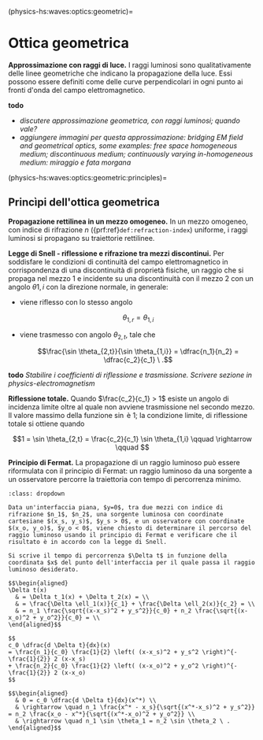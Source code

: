 (physics-hs:waves:optics:geometric)=
# Ottica geometrica

**Approssimazione con raggi di luce.** I raggi luminosi sono qualitativamente delle linee geometriche che indicano la propagazione della luce. Essi possono essere definiti come delle curve perpendicolari in ogni punto ai fronti d'onda del campo elettromagnetico.

**todo** 
- *discutere approssimazione geometrica, con raggi luminosi; quando vale?*
- *aggiungere immagini per questa approssimazione: bridging EM field and geometrical optics, some examples: free space homogeneous medium; discontinuous medium; continuously varying in-homogeneous medium: miraggio e fata morgana*

(physics-hs:waves:optics:geometric:principles)=
## Princìpi dell'ottica geometrica
**Propagazione rettilinea in un mezzo omogeneo.** In un mezzo omogeneo, con indice di rifrazione $n$ ({prf:ref}`def:refraction-index`) uniforme, i raggi luminosi si propagano su traiettorie rettilinee.

**Legge di Snell - riflessione e rifrazione tra mezzi discontinui.** Per soddisfare le condizioni di continuità del campo elettromagnetico in corrispondenza di una discontinuità di proprietà fisiche, un raggio che si propaga nel mezzo 1 e incidente su una discontinuità con il mezzo 2 con un angolo $\theta{1,i}$ con la direzione normale, in generale:
- viene riflesso con lo stesso angolo 

   $$\theta_{1,r} = \theta_{1,i}$$

- viene trasmesso con angolo $\theta_{2,t}$, tale che

   $$\frac{\sin \theta_{2,t}}{\sin \theta_{1,i}} = \dfrac{n_1}{n_2} = \dfrac{c_2}{c_1} \ .$$

**todo** *Stabilire i coefficienti di riflessione e trasmissione. Scrivere sezione in physics-electromagnetism*

**Riflessione totale.** Quando $\frac{c_2}{c_1} > 1$ esiste un angolo di incidenza limite oltre al quale non avviene trasmissione nel secondo mezzo. Il valore massimo della funzione $\sin$ è 1; la condizione limite, di riflessione totale si ottiene quando 

$$1 = \sin \theta_{2,t} = \frac{c_2}{c_1} \sin \theta_{1,i} \qquad \rightarrow \qquad $$

**Principio di Fermat.** La propagazione di un raggio luminoso può essere riformulata con il principio di Fermat: un raggio luminoso da una sorgente a un osservatore percorre la traiettoria con tempo di percorrenza minimo.

```{prf:example} Principio di Fermat e legge di Snell
:class: dropdown

Data un'interfaccia piana, $y=0$, tra due mezzi con indice di rifrazione $n_1$, $n_2$, una sorgente luminosa con coordinate cartesiane $(x_s, y_s)$, $y_s > 0$, e un osservatore con coordinate $(x_o, y_o)$, $y_o < 0$, viene chiesto di determinare il percorso del raggio luminoso usando il principio di Fermat e verificare che il risultato è in accordo con la legge di Snell.

Si scrive il tempo di percorrenza $\Delta t$ in funzione della coordinata $x$ del punto dell'interfaccia per il quale passa il raggio luminoso desiderato.

$$\begin{aligned}
\Delta t(x) 
  & = \Delta t_1(x) + \Delta t_2(x) = \\
  & = \frac{\Delta \ell_1(x)}{c_1} + \frac{\Delta \ell_2(x)}{c_2} = \\
  & = n_1 \frac{\sqrt{(x-x_s)^2 + y_s^2}}{c_0} + n_2 \frac{\sqrt{(x-x_o)^2 + y_o^2}}{c_0} = \\
\end{aligned}$$

$$
c_0 \dfrac{d \Delta t}{dx}(x) 
= \frac{n_1}{c_0} \frac{1}{2} \left( (x-x_s)^2 + y_s^2 \right)^{-\frac{1}{2}} 2 (x-x_s)
+ \frac{n_2}{c_0} \frac{1}{2} \left( (x-x_o)^2 + y_o^2 \right)^{-\frac{1}{2}} 2 (x-x_o)
$$

$$\begin{aligned}
  & 0 = c_0 \dfrac{d \Delta t}{dx}(x^*) \\
  & \rightarrow \quad n_1 \frac{x^* - x_s}{\sqrt{(x^*-x_s)^2 + y_s^2}} = n_2 \frac{x_o - x^*}{\sqrt{(x^*-x_o)^2 + y_o^2}} \\ 
  & \rightarrow \quad n_1 \sin \theta_1 = n_2 \sin \theta_2 \ .
\end{aligned}$$


```




